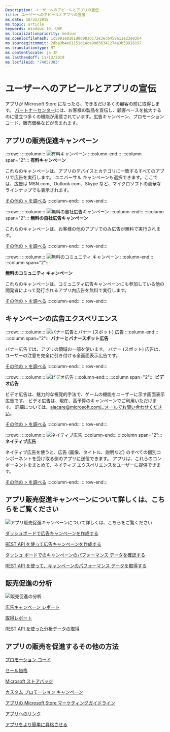 ```yaml
---
Description: ユーザーへのアピールとアプリの宣伝
title: ユーザーへのアピールとアプリの宣伝
ms.date: 10/31/2018
ms.topic: article
keywords: Windows 10, UWP
ms.localizationpriority: medium
ms.openlocfilehash: 1c5991e8101d0d9836c72e3ecb458a11e23e0364
ms.sourcegitcommit: 2dba9b4e81151d14ca90d36341274a3b59926197
ms.translationtype: MT
ms.contentlocale: ja-JP
ms.lasthandoff: 11/13/2019
ms.locfileid: "74057383"
---
```

# <a name="attract-customers-and-promote-your-apps"></a>ユーザーへのアピールとアプリの宣伝

アプリが Microsoft Store になったら、できるだけ多くの顧客の前に取得します。 [パートナーセンター](https://partner.microsoft.com/dashboard)には、お客様の製品を宣伝し、顧客ベースを拡大するのに役立つ多くの機能が用意されています。広告キャンペーン、プロモーションコード、販売価格などが含まれます。

## <a name="app-promotion-campaigns"></a>アプリの販売促進キャンペーン

:::row:::
    :::column:::
        ![有料キャンペーン](images/ads-paid-campaign.png)
    :::column-end:::
    :::column span="2":::
**有料キャンペーン**

これらのキャンペーンは、アプリのデバイスとカテゴリに一致するすべてのアプリで広告を実行します。 ユニバーサル キャンペーンも選択できます。ここでは、広告は MSN.com、Outlook.com、Skype など、マイクロソフトの豪華なラインナップでも表示されます。

[その他の > を調べる](create-an-ad-campaign-for-your-app.md)
    :::column-end:::
:::row-end:::

:::row:::
    :::column:::
        ![無料の自社広告キャンペーン](images/ads-house-campaign.png)
    :::column-end:::
    :::column span="2":::
**無料の自社広告キャンペーン**

これらのキャンペーンは、お客様の他のアプリでのみ広告が無料で実行されます。

[その他の > を調べる](about-house-ads.md)
    :::column-end:::
:::row-end:::

:::row:::
    :::column:::
        ![無料のコミュニティ キャンペーン](images/ads-community-campaign.png)
    :::column-end:::
    :::column span="2":::
    
**無料のコミュニティ キャンペーン**

これらのキャンペーンは、コミュニティ広告キャンペーンにも参加している他の開発者によって発行されるアプリ内広告を無料で実行します。

[その他の > を調べる](create-an-ad-campaign-for-your-app.md)
    :::column-end:::
:::row-end:::

## <a name="ad-experiences-for-campaigns"></a>キャンペーンの広告エクスペリエンス

:::row:::
    :::column:::
        ![バナー広告とバナー (スポット) 広告](images/ads-ban-example.png)
    :::column-end:::
    :::column span="2":::
**バナーとバナースポット広告**

バナー広告では、アプリの領域の一部を使います。 バナー (スポット) 広告は、ユーザーの注意を完全に引き付ける全画面表示広告です。

[その他の > を調べる](../monetize/supported-ad-sizes-for-banner-ads.md)
    :::column-end:::
:::row-end:::

:::row:::
    :::column:::
        ![ビデオ広告](images/ads-video-example.png)
    :::column-end:::
    :::column span="2":::
**ビデオ広告**

ビデオ広告は、魅力的な視覚的手法で、ゲームの機能をユーザーに示す画面表示広告です。 ビデオ広告は、現在、高予算のキャンペーンでご利用いただけます。 詳細については、aiacare@microsoft.comにメールでお問い合わせください。

[その他の > を調べる](../monetize/interstitial-ads.md)
    :::column-end:::
:::row-end:::

:::row:::
    :::column:::
        ![ネイティブ広告](images/ads-native-example.png)
    :::column-end:::
    :::column span="2":::
**ネイティブ広告**

ネイティブ広告を使うと、広告 (画像、タイトル、説明など) のすべての個別コンポーネントを受け取る側のアプリに送信できます。 アプリは、これらのコンポーネントをまとめて、ネイティブ エクスペリエンスをユーザーに提供できます。

[その他の > を調べる](../monetize/native-ads.md)
    :::column-end:::
:::row-end:::

## <a name="learn-more-about-app-promotion-campaigns"></a>アプリ販売促進キャンペーンについて詳しくは、こちらをご覧ください

![アプリ販売促進キャンペーンについて詳しくは、こちらをご覧ください](images/app-promotion-campaigns.png)

[ダッシュボードで広告キャンペーンを作成する](create-an-ad-campaign-for-your-app.md)

[REST API を使って広告キャンペーンを作成する](https://docs.microsoft.com/windows/uwp/monetize/run-ad-campaigns-using-windows-store-services)

[ダッシュ ボードでのキャンペーンのパフォーマンス データを確認する](promote-your-app-report.md)

[REST API を使って、キャンペーンのパフォーマンス データを取得する](https://docs.microsoft.com/windows/uwp/monetize/)

## <a name="promotion-analytics"></a>販売促進の分析

![販売促進の分析](images/ads-promotion-analytics.png)

[広告キャンペーン レポート](promote-your-app-report.md)

[取得レポート](acquisitions-report.md)

[REST API を使った分析データの取得](https://docs.microsoft.com/windows/uwp/monetize/access-analytics-data-using-windows-store-services)

## <a name="other-ways-to-promote-your-app"></a>アプリの販売を促進するその他の方法

[プロモーション コード](generate-promotional-codes.md)

[セール価格](put-apps-and-add-ons-on-sale.md)

[Microsoft ストアバッジ](https://developer.microsoft.com/store/badges)

[カスタム プロモーション キャンペーン](create-a-custom-app-promotion-campaign.md)

[アプリの Microsoft Store マーケティングガイドライン](app-marketing-guidelines.md)

[アプリへのリンク](link-to-your-app.md)

[アプリをより簡単に昇格させる](make-your-app-easier-to-promote.md)
